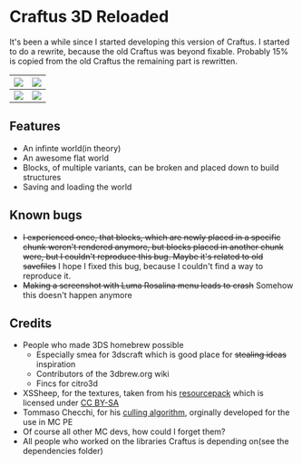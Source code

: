 # Craftus 3D Reloaded

It's been a while since I started developing this version of Craftus. I started to do a rewrite, because the old Craftus was beyond fixable. Probably 15% is copied from the old Craftus the remaining part is rewritten.

![](https://raw.githubusercontent.com/wiki/RSDuck/craftus_reloaded/screenshots/5.png)|![](https://raw.githubusercontent.com/wiki/RSDuck/craftus_reloaded/screenshots/6.png)
----|----
![](https://raw.githubusercontent.com/wiki/RSDuck/craftus_reloaded/screenshots/1.png)|![](https://raw.githubusercontent.com/wiki/RSDuck/craftus_reloaded/screenshots/4.png)


## Features

* An infinte world(in theory)
* An awesome flat world
* Blocks, of multiple variants, can be broken and placed down to build structures
* Saving and loading the world

## Known bugs

* ~~I experienced once, that blocks, which are newly placed in a specific chunk weren't rendered anymore, but blocks placed in another chunk were, but I couldn't reproduce this bug. Maybe it's related to old savefiles~~ I hope I fixed this bug, because I couldn't find a way to reproduce it.
* ~~Making a screenshot with Luma Rosalina menu leads to crash~~ Somehow this doesn't happen anymore

## Credits
* People who made 3DS homebrew possible
    * Especially smea for 3dscraft which is good place for ~~stealing ideas~~ inspiration
    * Contributors of the 3dbrew.org wiki
    * Fincs for citro3d
* XSSheep, for the textures, taken from his [resourcepack](http://www.minecraftforum.net/forums/mapping-and-modding/resource-packs/1242533-pixel-perfection-now-with-polar-bears-1-11) which is licensed under [CC BY-SA](https://creativecommons.org/licenses/by-sa/4.0/)
* Tommaso Checchi, for his [culling algorithm](https://tomcc.github.io/2014/08/31/visibility-1.html), orginally developed for the use in MC PE
* Of course all other MC devs, how could I forget them?
* All people who worked on the libraries Craftus is depending on(see the dependencies folder)